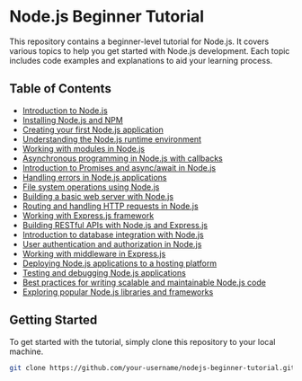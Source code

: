 # Node.js Beginner Tutorial

This repository contains a beginner-level tutorial for Node.js. It covers various topics to help you get started with Node.js development. Each topic includes code examples and explanations to aid your learning process.

## Table of Contents

- [Introduction to Node.js](#introduction-to-nodejs)
- [Installing Node.js and NPM](#installing-nodejs-and-npm)
- [Creating your first Node.js application](#creating-your-first-nodejs-application)
- [Understanding the Node.js runtime environment](#understanding-the-nodejs-runtime-environment)
- [Working with modules in Node.js](#working-with-modules-in-nodejs)
- [Asynchronous programming in Node.js with callbacks](#asynchronous-programming-in-nodejs-with-callbacks)
- [Introduction to Promises and async/await in Node.js](#introduction-to-promises-and-asyncawait-in-nodejs)
- [Handling errors in Node.js applications](#handling-errors-in-nodejs-applications)
- [File system operations using Node.js](#file-system-operations-using-nodejs)
- [Building a basic web server with Node.js](#building-a-basic-web-server-with-nodejs)
- [Routing and handling HTTP requests in Node.js](#routing-and-handling-http-requests-in-nodejs)
- [Working with Express.js framework](#working-with-expressjs-framework)
- [Building RESTful APIs with Node.js and Express.js](#building-restful-apis-with-nodejs-and-expressjs)
- [Introduction to database integration with Node.js](#introduction-to-database-integration-with-nodejs)
- [User authentication and authorization in Node.js](#user-authentication-and-authorization-in-nodejs)
- [Working with middleware in Express.js](#working-with-middleware-in-expressjs)
- [Deploying Node.js applications to a hosting platform](#deploying-nodejs-applications-to-a-hosting-platform)
- [Testing and debugging Node.js applications](#testing-and-debugging-nodejs-applications)
- [Best practices for writing scalable and maintainable Node.js code](#best-practices-for-writing-scalable-and-maintainable-nodejs-code)
- [Exploring popular Node.js libraries and frameworks](#exploring-popular-nodejs-libraries-and-frameworks)

## Getting Started

To get started with the tutorial, simply clone this repository to your local machine.

```bash
git clone https://github.com/your-username/nodejs-beginner-tutorial.git
```